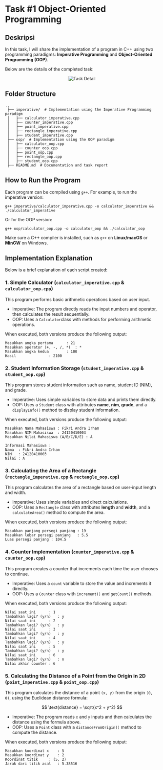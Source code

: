 # Task #1 Object-Oriented Programming

## Deskripsi

In this task, I will share the implementation of a program in C++ using two programming paradigms: **Imperative Programming** and **Object-Oriented Programming (OOP)**.

Below are the details of the completed task:

<p align="center"> 
<img src="https://github.com/user-attachments/assets/f42c989b-e520-43d8-8ed1-2e7331909718" alt="Task Detail">
</p>

## Folder Structure
```
..
 ├── imperative/  # Implementation using the Imperative Programming paradigm  
 │   ├── calculator_imperative.cpp
 │   ├── counter_imperative.cpp
 │   ├── point_imperative.cpp
 │   ├── rectangle_imperative.cpp
 │   ├── student_imperative.cpp
 ├── oop/  # Implementation using the OOP paradigm  
 │   ├── calculator_oop.cpp
 │   ├── counter_oop.cpp
 │   ├── point_oop.cpp
 │   ├── rectangle_oop.cpp
 │   ├── student_oop.cpp
 ├── README.md  # Documentation and task report  
```
## How to Run the Program

Each program can be compiled using `g++`. For example, to run the imperative version:

```
g++ imperative/calculator_imperative.cpp -o calculator_imperative && ./calculator_imperative
```
Or for the OOP version:

```
g++ oop/calculator_oop.cpp -o calculator_oop && ./calculator_oop
```

Make sure a C++ compiler is installed, such as `g++` on **Linux/macOS** or **[MinGW]([https://www.mingw-w64.org/])** on Windows.

## Implementation Explanation
Below is a brief explanation of each script created:

### 1. Simple Calculator (`calculator_imperative.cpp` & `calculator_oop.cpp`)

This program performs basic arithmetic operations based on user input.

- Imperative: The program directly reads the input numbers and operator, then calculates the result sequentially.
- OOP: Uses a `Calculator`class with methods for performing arithmetic operations.

When executed, both versions produce the following output:

```
Masukkan angka pertama		: 21
Masukkan operator (+, -, /, *)	: *
Masukkan angka kedua		: 100
Hasil				: 2100
```
### 2. Student Information Storage (`student_imperative.cpp` & `student_oop.cpp`)

This program stores student information such as name, student ID (NIM), and grade.

- Imperative: Uses simple variables to store data and prints them directly.
- OOP: Uses a `Student` class with attributes **name**, **nim**, **grade**, and a `displayInfo()` method to display student information.

When executed, both versions produce the following output:

```
Masukkan Nama Mahasiswa : Fikri Andra Irham
Masukkan NIM Mahasiswa  : 24120410003
Masukkan Nilai Mahasiswa (A/B/C/D/E) : A

Informasi Mahasiswa :
Nama  : Fikri Andra Irham
NIM   : 24120410003
Nilai : A
```

### 3. Calculating the Area of a Rectangle (`rectangle_imperative.cpp` & `rectangle_oop.cpp`)

This program calculates the area of a rectangle based on user-input length and width.

- Imperative: Uses simple variables and direct calculations.
- OOP: Uses a `Rectangle` class with attributes **length** and **width**, and a `calculateArea()` method to compute the area.

When executed, both versions produce the following output:

```
Masukkan panjang persegi panjang : 19
Masukkan lebar persegi panjang   : 5.5
Luas persegi panjang : 104.5
```

### 4. Counter Implementation (`counter_imperative.cpp` & `counter_oop.cpp`)

This program creates a counter that increments each time the user chooses to continue.

- Imperative: Uses a `count` variable to store the value and increments it directly.
- OOP: Uses a `Counter` class with `increment()` and `getCount()` methods.

When executed, both versions produce the following output:

```
Nilai saat ini		: 1
Tambahkan lagi? (y/n)	: y
Nilai saat ini		: 2
Tambahkan lagi? (y/n)	: y
Nilai saat ini		: 3
Tambahkan lagi? (y/n)	: y
Nilai saat ini		: 4
Tambahkan lagi? (y/n)	: y
Nilai saat ini		: 5
Tambahkan lagi? (y/n)	: y
Nilai saat ini		: 6
Tambahkan lagi? (y/n)	: n
Nilai akhir counter	: 6
```

### 5. Calculating the Distance of a Point from the Origin in 2D (`point_imperative.cpp` & `point_oop.cpp`)

This program calculates the distance of a point `(x, y)` from the origin `(0, 0)`, using the Euclidean distance formula:

$$
\text{distance} = \sqrt{x^2 + y^2}
$$

- Imperative: The program reads `x` and `y` inputs and then calculates the distance using the formula above.
- OOP: Uses a `Point` class with a `distanceFromOrigin()` method to compute the distance.

When executed, both versions produce the following output:

```
Masukkan koordinat x	: 5
Masukkan koordinat y	: 2
Koordinat titik		: (5, 2)
Jarak dari titik asal	: 5.38516
```